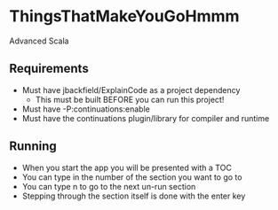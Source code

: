 # ThingsThatMakeYouGoHmmm
Advanced Scala

## Requirements
* Must have jbackfield/ExplainCode as a project dependency
  * This must be built BEFORE you can run this project!
* Must have -P:continuations:enable
* Must have the continuations plugin/library for compiler and runtime

## Running
* When you start the app you will be presented with a TOC
* You can type in the number of the section you want to go to
* You can type n to go to the next un-run section
* Stepping through the section itself is done with the enter key
